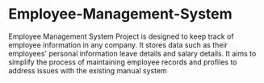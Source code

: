 # Employee-Management-System
Employee Management System Project is designed to keep track of employee information in any company. It stores data such as their employees' personal information leave details and salary details.
It aims to simplify the process of maintaining employee records and profiles to address issues with the existing manual system
